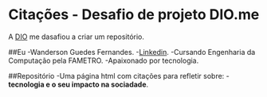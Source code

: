 # Citações - Desafio de projeto DIO.me
A [DIO](https://web.dio.me/) me dasafiou a criar um repositório.

##Eu
-Wanderson Guedes Fernandes.
-[Linkedin](https://www.linkedin.com/in/wanderson-guedes-3138851aa/).
-Cursando Engenharia da Computação pela FAMETRO.
-Apaixonado por tecnologia.

##Repositório
-Uma página html com citações para refletir sobre:
-__tecnologia e o seu impacto na sociadade__.
